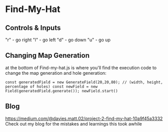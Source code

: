 # Find-My-Hat

## Controls & Inputs

"r" - go right
"l" - go left
"d" - go down
"u" - go up

## Changing Map Generation

at the bottom of Find-my-hat.js is where you'll find the execution code to change the map generation and hole generation:

`
const generatedField = new GenerateField(20,20,80); // (width, height, percentage of holes)
const newField = new Field(generatedField.generate());
newField.start()
`
## Blog
[
](https://medium.com/@davies.matt.02/project-2-find-my-hat-10a9f45a3332)https://medium.com/@davies.matt.02/project-2-find-my-hat-10a9f45a3332
Check out my blog for the mistakes and learnings this took awhile 
